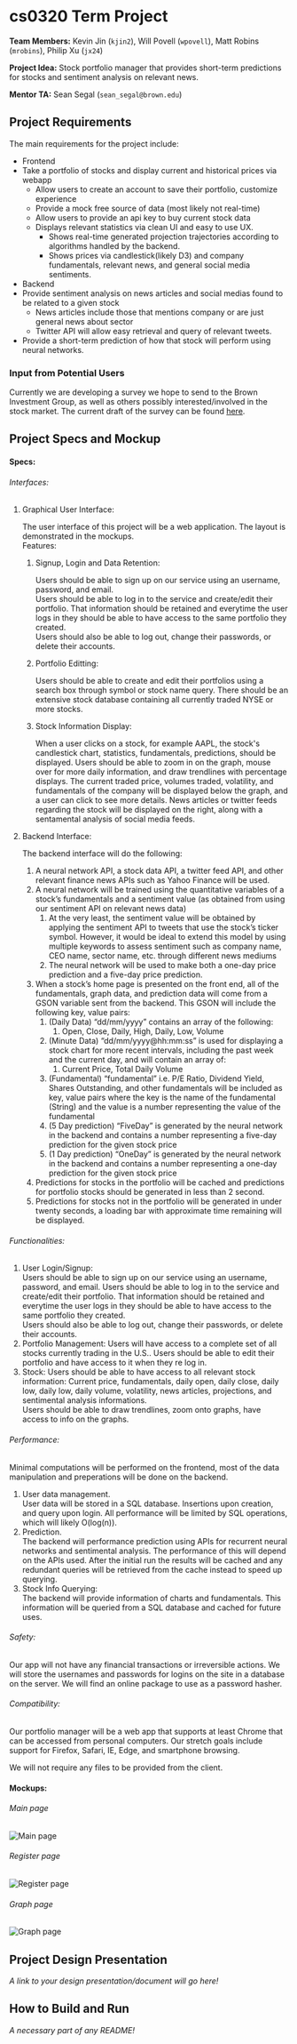 # cs0320 Term Project

**Team Members:** Kevin Jin (`kjin2`), Will Povell (`wpovell`), Matt Robins (`mrobins`), Philip Xu (`jx24`)

**Project Idea:** Stock portfolio manager that provides short-term predictions for stocks and sentiment analysis on relevant news.

**Mentor TA:** Sean Segal (`sean_segal@brown.edu`)

## Project Requirements

The main requirements for the project include:

- Frontend
- Take a portfolio of stocks and display current and historical prices via webapp
	- Allow users to create an account to save their portfolio, customize experience
	- Provide a mock free source of data (most likely not real-time)
	- Allow users to provide an api key to buy current stock data
	- Displays relevant statistics via clean UI and easy to use UX.
		- Shows real-time generated projection trajectories according to algorithms handled by the backend.
		- Shows prices via candlestick(likely D3) and company fundamentals, relevant news, and general social media sentiments.
- Backend
- Provide sentiment analysis on news articles and social medias found to be related to a given stock
	- News articles include those that mentions company or are just general news about sector
	- Twitter API will allow easy retrieval and query of relevant tweets.
- Provide a short-term prediction of how that stock will perform using neural networks.

### Input from Potential Users

Currently we are developing a survey we hope to send to the Brown Investment Group, as well as others possibly interested/involved in the stock market. The current draft of the survey can be found [here](https://docs.google.com/forms/d/e/1FAIpQLSfDgahogxEjuioWqXFXex2qrgF4Y9_TL1Xn3tD_T3l5VIli4Q/viewform?usp=sf_link).

## Project Specs and Mockup
#### Specs:
###### Interfaces:
1. Graphical User Interface:

   The user interface of this project will be a web application. The layout is demonstrated in the mockups.  
   Features:  
   1. Signup, Login and Data Retention:  
   
      Users should be able to sign up on our service using an username, password, and email.  
      Users should be able to log in to the service and create/edit their portfolio. That information should be retained and everytime the user logs in they should be able to have access to the same portfolio they created.  
      Users should also be able to log out, change their passwords, or delete their accounts.
      
   2. Portfolio Editting:  
   
      Users should be able to create and edit their portfolios using a search box through symbol or stock name query. There should be an extensive stock database containing all currently traded NYSE or more stocks.
      
   3. Stock Information Display:  
   
      When a user clicks on a stock, for example AAPL, the stock's candlestick chart, statistics, fundamentals, predictions, should be displayed. Users should be able to zoom in on the graph, mouse over for more daily information, and draw trendlines with percentage displays. The current traded price, volumes traded, volatility, and fundamentals of the company will be displayed below the graph, and a user can click to see more details. News articles or twitter feeds regarding the stock will be displayed on the right, along with a sentamental analysis of social media feeds.
      
2. Backend Interface:

   The backend interface will do the following:
   1. A neural network API, a stock data API, a twitter feed API, and other relevant finance news APIs such as Yahoo Finance will be used.
   2. A neural network will be trained using the quantitative variables of a stock’s fundamentals and a sentiment value (as obtained from using our sentiment API on relevant news data)
      1. At the very least, the sentiment value will be obtained by applying the sentiment API to tweets that use the stock’s ticker symbol.  However, it would be ideal to extend this model by using multiple keywords to assess sentiment such as company name, CEO name, sector name, etc. through different news mediums
      2. The neural network will be used to make both a one-day price prediction and a five-day price prediction. 
   3. When a stock’s home page is presented on the front end, all of the fundamentals, graph data, and prediction data will come from a GSON variable sent from the backend.  This GSON will include the following key, value pairs:
      1. (Daily Data) “dd/mm/yyyy” contains an array of the following:
         1. Open, Close, Daily, High, Daily, Low, Volume
      2. (Minute Data) “dd/mm/yyyy@hh:mm:ss” is used for displaying a stock chart for more recent intervals, including the past week and the current day, and will contain an array of:
         1. Current Price, Total Daily Volume
      3. (Fundamental) “fundamental” i.e. P/E Ratio, Dividend Yield, Shares Outstanding, and other fundamentals will be included as key, value pairs where the key is the name of the fundamental (String) and the value is a number representing the value of the fundamental
      4. (5 Day prediction) “FiveDay” is generated by the neural network in the backend and contains a number representing a five-day prediction for the given stock price
      5. (1 Day prediction) “OneDay” is generated by the neural network in the backend and contains a number representing a one-day prediction for the given stock price
   4. Predictions for stocks in the portfolio will be cached and predictions for portfolio stocks should be generated in less than 2 second.
   5. Predictions for stocks not in the portfolio will be generated in under twenty seconds, a loading bar with approximate time remaining will be displayed.

      
###### Functionalities:
1. User Login/Signup:  
   Users should be able to sign up on our service using an username, password, and email. 
   Users should be able to log in to the service and create/edit their portfolio. That information should be retained and everytime the user logs in they should be able to have access to the same portfolio they created.  
   Users should also be able to log out, change their passwords, or delete their accounts.
2. Portfolio Management:
   Users will have access to a complete set of all stocks currently trading in the U.S.. 
   Users should be able to edit their portfolio and have access to it when they re log in.  
3. Stock:
   Users should be able to have access to all relevant stock information: Current price, fundamentals, daily open, daily close, daily low, daily low, daily volume, volatility, news articles, projections, and sentimental analysis informations.  
   Users should be able to draw trendlines, zoom onto graphs, have access to info on the graphs.

###### Performance:
Minimal computations will be performed on the frontend, most of the data manipulation and preperations will be done on the backend.  
1. User data management.  
User data will be stored in a SQL database. Insertions upon creation, and query upon login. All performance will be limited by SQL operations, which will likely O(log(n)).
2. Prediction.  
The backend will performance prediction using APIs for recurrent neural networks and sentimental analysis. The performance of this will depend on the APIs used. After the initial run the results will be cached and any redundant queries will be retrieved from the cache instead to speed up querying.
3. Stock Info Querying:  
The backend will provide information of charts and fundamentals. This information will be queried from a SQL database and cached for future uses.

###### Safety:
Our app will not have any financial transactions or irreversible actions. We will store the usernames and passwords for logins on the site in a database on the server. We will find an online package to use as a password hasher.

###### Compatibility:
Our portfolio manager will be a web app that supports at least Chrome that can be accessed from personal computers. Our stretch goals include support for Firefox, Safari, IE, Edge, and smartphone browsing.

We will not require any files to be provided from the client.
#### Mockups:
###### Main page
![Main page](README_src/index_mock.png)

###### Register page
![Register page](README_src/reg_mock.png)

###### Graph page
![Graph page](README_src/graph_mock.png)

## Project Design Presentation
_A link to your design presentation/document will go here!_

## How to Build and Run
_A necessary part of any README!_

